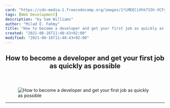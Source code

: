 ```yaml
---
card: "https://cdn-media-1.freecodecamp.org/images/1*LMEECiXhk715h-VCFyb-GA.jpeg"
tags: [Web Development]
description: "by Sam Williams"
author: "Milad E. Fahmy"
title: "How to become a developer and get your first job as quickly as possible"
created: "2021-08-16T11:40:43+02:00"
modified: "2021-08-16T11:40:43+02:00"
---
```

<div class="site-wrapper">
<main id="site-main" class="site-main outer">
<div class="inner">
<article class="post-full post tag-web-development tag-jobs tag-software-development tag-careers tag-technology ">
<header class="post-full-header">
<h1 class="post-full-title">How to become a developer and get your first job as quickly as possible</h1>
</header>
<figure class="post-full-image">
<picture>
<source media="(max-width: 700px)" sizes="1px" srcset="data:image/gif;base64,R0lGODlhAQABAIAAAAAAAP///yH5BAEAAAAALAAAAAABAAEAAAIBRAA7 1w">
<source media="(min-width: 701px)" sizes="(max-width: 800px) 400px,
(max-width: 1170px) 700px,
1400px" srcset="https://cdn-media-1.freecodecamp.org/images/1*LMEECiXhk715h-VCFyb-GA.jpeg 300w,
https://cdn-media-1.freecodecamp.org/images/1*LMEECiXhk715h-VCFyb-GA.jpeg 600w,
https://cdn-media-1.freecodecamp.org/images/1*LMEECiXhk715h-VCFyb-GA.jpeg 1000w,
https://cdn-media-1.freecodecamp.org/images/1*LMEECiXhk715h-VCFyb-GA.jpeg 2000w">
<img onerror="this.style.display='none'" src="https://cdn-media-1.freecodecamp.org/images/1*LMEECiXhk715h-VCFyb-GA.jpeg" alt="How to become a developer and get your first job as quickly as possible">
</picture>
</figure>
<section class="post-full-content">
<div class="post-content medium-migrated-article">
</div>
<hr>
</section>
</article>
</div>
</main>
</div>
<!-- Google Tag Manager (noscript) -->
<!-- End Google Tag Manager (noscript) -->
